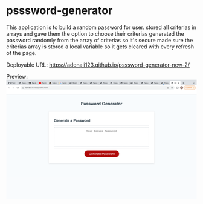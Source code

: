 # psssword-generator 
This application is to build a random password for user.
stored all criterias in arrays and gave them the option to choose their criterias
generated the password randomly from the array of criterias so it's secure 
made sure the criterias array is stored a local variable so it gets cleared with every refresh of the page.

Deployable URL: https://adenali123.github.io/psssword-generator-new-2/

Preview: <img src='Screenshot 2022-04-26 at 22.06.10.png'>